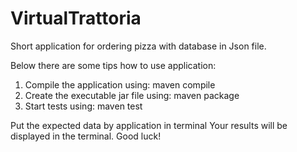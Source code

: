 # VirtualTrattoria
Short application for ordering pizza with database in Json file.

Below there are some tips how to use application:

1. Compile the application using: maven compile
2. Create the executable jar file using: maven package
3. Start tests using: maven test

Put the expected data by application in terminal
Your results will be displayed in the terminal. Good luck!
